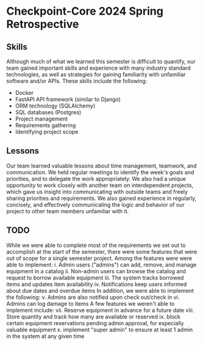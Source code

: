 # Checkpoint-Core 2024 Spring Retrospective

## Skills

Although much of what we learned this semester is difficult to quantify, our team gained important skills and experience with many industry standard technologies, as well as strategies for gaining familiarity with unfamiliar software and/or APIs. These skills include the following:

- Docker
- FastAPI API framework (similar to Django)
- ORM technology (SQLAlchemy)
- SQL databases (Postgres)
- Project management
- Requirements gathering
- Identifying project scope

## Lessons

Our team learned valuable lessons about time management, teamwork, and communication. We held regular meetings to identify the week's goals and priorities, and to delegate the work appropriately. We also had a unique opportunity to work closely with another team on interdependent projects, which gave us insight into communicating with outside teams and freely sharing priorities and requirements. We also gained experience in regularly, concisely, and effectively communicating the logic and behavior of our project to other team members unfamiliar with it.

## TODO

While we were able to complete most of the requirements we set out to accomplish at the start of the semester, there were some features that were out of scope for a single semester project. Among the features were were able to implement:
    i. Admin users ("admins") can add, remove, and manage equipment in a catalog
    ii.  Non-admin users can browse the catalog and request to borrow available equipment
    iii.  The system tracks borrowed items and updates item availability
    iv.  Notifications keep users informed about due dates and overdue items
In addition, we were able to implement the following:
    v. Admins are also notified upon check out/check in
    vi. Admins can log damage to items
A few features we weren't able to implement include:
    vii. Reserve equipment in advance for a future date
    viii. Store quantity and track how many are available or reserved
    ix. block certain equipment reservations pending admin approval, for especially valuable equipment
    x. implement "super admin" to ensure at least 1 admin in the system at any given time
